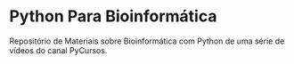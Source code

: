 # Python Para Bioinformática
Repositório de Materiais sobre Bioinformática com Python de uma série de vídeos do canal PyCursos.
